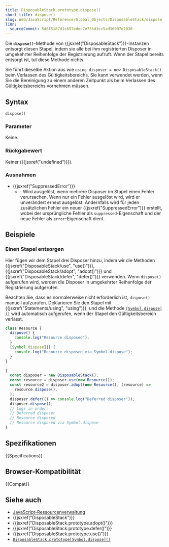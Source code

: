 ```yaml
---
title: DisposableStack.prototype.dispose()
short-title: dispose()
slug: Web/JavaScript/Reference/Global_Objects/DisposableStack/dispose
l10n:
  sourceCommit: 5d6f5187d1c657edec7e735d3cc5ad36907e2030
---
```


Die **`dispose()`**-Methode von {{jsxref("DisposableStack")}}-Instanzen entsorgt diesen Stapel, indem sie alle bei ihm registrierten Disposer in umgekehrter Reihenfolge der Registrierung aufruft. Wenn der Stapel bereits entsorgt ist, tut diese Methode nichts.

Sie führt dieselbe Aktion aus wie `using disposer = new DisposableStack()` beim Verlassen des Gültigkeitsbereichs. Sie kann verwendet werden, wenn Sie die Bereinigung zu einem anderen Zeitpunkt als beim Verlassen des Gültigkeitsbereichs vornehmen müssen.

## Syntax

```js-nolint
dispose()
```

### Parameter

Keine.

### Rückgabewert

Keiner ({{jsxref("undefined")}}).

### Ausnahmen

- {{jsxref("SuppressedError")}}
  - : Wird ausgelöst, wenn mehrere Disposer im Stapel einen Fehler verursachen. Wenn nur ein Fehler ausgelöst wird, wird er unverändert erneut ausgelöst. Andernfalls wird für jeden zusätzlichen Fehler ein neuer {{jsxref("SuppressedError")}} erstellt, wobei der ursprüngliche Fehler als `suppressed`-Eigenschaft und der neue Fehler als `error`-Eigenschaft dient.

## Beispiele

### Einen Stapel entsorgen

Hier fügen wir dem Stapel drei Disposer hinzu, indem wir die Methoden {{jsxref("DisposableStack/use", "use()")}}, {{jsxref("DisposableStack/adopt", "adopt()")}} und {{jsxref("DisposableStack/defer", "defer()")}} verwenden. Wenn `dispose()` aufgerufen wird, werden die Disposer in umgekehrter Reihenfolge der Registrierung aufgerufen.

Beachten Sie, dass es normalerweise nicht erforderlich ist, `dispose()` manuell aufzurufen. Deklarieren Sie den Stapel mit {{jsxref("Statements/using", "using")}}, und die Methode [`[Symbol.dispose]()`](/de/docs/Web/JavaScript/Reference/Global_Objects/DisposableStack/Symbol.dispose) wird automatisch aufgerufen, wenn der Stapel den Gültigkeitsbereich verlässt.

```js
class Resource {
  dispose() {
    console.log("Resource disposed");
  }
  [Symbol.dispose]() {
    console.log("Resource disposed via Symbol.dispose");
  }
}

{
  const disposer = new DisposableStack();
  const resource = disposer.use(new Resource());
  const resource2 = disposer.adopt(new Resource(), (resource) =>
    resource.dispose(),
  );
  disposer.defer(() => console.log("Deferred disposer"));
  disposer.dispose();
  // Logs in order:
  // Deferred disposer
  // Resource disposed
  // Resource disposed via Symbol.dispose
}
```

## Spezifikationen

{{Specifications}}

## Browser-Kompatibilität

{{Compat}}

## Siehe auch

- [JavaScript-Ressourcenverwaltung](/de/docs/Web/JavaScript/Guide/Resource_management)
- {{jsxref("DisposableStack")}}
- {{jsxref("DisposableStack.prototype.adopt()")}}
- {{jsxref("DisposableStack.prototype.defer()")}}
- {{jsxref("DisposableStack.prototype.use()")}}
- [`DisposableStack.prototype[Symbol.dispose]()`](/de/docs/Web/JavaScript/Reference/Global_Objects/DisposableStack/Symbol.dispose)
